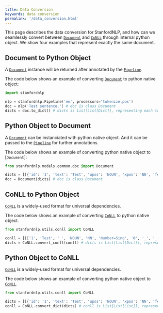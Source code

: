 ```yaml
---
title: Data Conversion
keywords: data conversion
permalink: '/data_conversion.html'
---
```


This page describes the data conversion for StanfordNLP, and how can we seamlessly convert between [`Document`](data_objects.md#document) and [`CoNLL`](https://universaldependencies.org/format.html) through internal python object. We show four examples that represent exactly the same document.

## Document to Python Object

A [`Document`](data_objects.md#document) instance will be returned after annotated by the [`Pipeline`](data_objects.md#pipeline). 

The code below shows an example of converting [`Document`](data_objects.md#document) to python native object:

```python
import stanfordnlp

nlp = stanfordnlp.Pipeline('en', processors='tokenize,pos')
doc = nlp('Test sentence.') # doc is class Document
dicts = doc.to_dict() # dicts is List[List[Dict]], representing each token / word in each sentence in the document
```

## Python Object to Document

A [`Document`](data_objects.md#document) can be instanciated with python native object. And it can be passed to the [`Pipeline`](data_objects.md#pipeline) for further annotations.

The code below shows an example of converting python native object to [`Document`]:

```python
from stanfordnlp.models.common.doc import Document

dicts = [[{'id': '1', 'text': 'Test', 'upos': 'NOUN', 'xpos': 'NN', 'feats': 'Number=Sing', 'misc': 'start_char=0|end_char=4'}, {'id': '2', 'text': 'sentence', 'upos': 'NOUN', 'xpos': 'NN', 'feats': 'Number=Sing', 'misc': 'start_char=5|end_char=13'}, {'id': '3', 'text': '.', 'upos': 'PUNCT', 'xpos': '.', 'misc': 'start_char=13|end_char=14'}]] # dicts is List[List[Dict]], representing each token / word in each sentence in the document
doc = Document(dicts) # doc is class Document
```

## CoNLL to Python Object

[`CoNLL`](https://universaldependencies.org/format.html) is a widely-used format for universal dependencies. 

The code below shows an example of converting [`CoNLL`](https://universaldependencies.org/format.html) to python native object.

```python
from stanfordnlp.utils.conll import CoNLL

conll = [[['1', 'Test', '_', 'NOUN', 'NN', 'Number=Sing', '0', '_', '_', 'start_char=0|end_char=4'], ['2', 'sentence', '_', 'NOUN', 'NN', 'Number=Sing', '1', '_', '_', 'start_char=5|end_char=13'], ['3', '.', '_', 'PUNCT', '.', '_', '2', '_', '_', 'start_char=13|end_char=14']]] # conll is List[List[List]], representing each token / word in each sentence in the document
dicts = CoNLL.convert_conll(conll) # dicts is List[List[Dict]], representing each token / word in each sentence in the document
```

## Python Object to CoNLL

[`CoNLL`](https://universaldependencies.org/format.html) is a widely-used format for universal dependencies. 

The code below shows an example of converting python native object to [`CoNLL`](https://universaldependencies.org/format.html).

```python
from stanfordnlp.utils.conll import CoNLL

dicts = [[{'id': '1', 'text': 'Test', 'upos': 'NOUN', 'xpos': 'NN', 'feats': 'Number=Sing', 'misc': 'start_char=0|end_char=4'}, {'id': '2', 'text': 'sentence', 'upos': 'NOUN', 'xpos': 'NN', 'feats': 'Number=Sing', 'misc': 'start_char=5|end_char=13'}, {'id': '3', 'text': '.', 'upos': 'PUNCT', 'xpos': '.', 'misc': 'start_char=13|end_char=14'}]] # dicts is List[List[Dict]], representing each token / word in each sentence in the document
conll = CoNLL.convert_dict(dicts) # conll is List[List[List]], representing each token / word in each sentence in the document
```